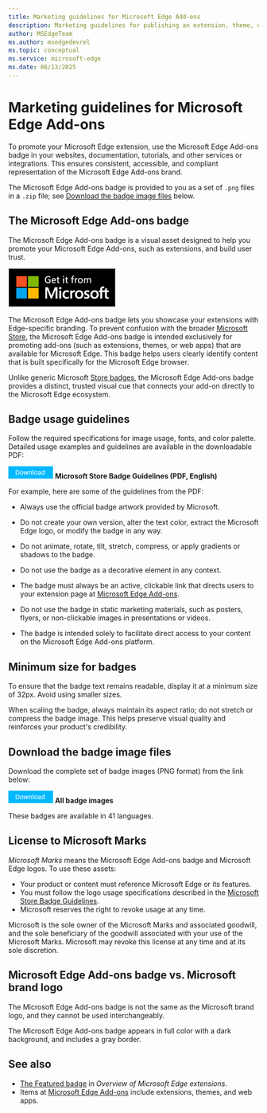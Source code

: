 ```yaml
---
title: Marketing guidelines for Microsoft Edge Add-ons
description: Marketing guidelines for publishing an extension, theme, or web app, such as using badges, at Microsoft Edge Add-ons.
author: MSEdgeTeam
ms.author: msedgedevrel
ms.topic: conceptual
ms.service: microsoft-edge
ms.date: 08/13/2025
---
```

# Marketing guidelines for Microsoft Edge Add-ons
<!-- https://learn.microsoft.com/windows/apps/publish/app-marketing-guidelines -->
<!-- focus concretely on "badge", though potentially can broaden later to cover add'l assets; at that time, can use more abstract umbrella wording -->

<!-- lexicon:
Microsoft Edge Add-ons - mainly means the site
Edge Add-ons - short form not currently used

Microsoft Edge Add-ons badge
Edge Add-ons badge - short form not currently used
-->

To promote your Microsoft Edge extension, use the Microsoft Edge Add-ons badge in your websites, documentation, tutorials, and other services or integrations.  This ensures consistent, accessible, and compliant representation of the Microsoft Edge Add-ons brand.

The Microsoft Edge Add-ons badge is provided to you as a set of `.png` files in a `.zip` file; see [Download the badge image files](#download-the-badge-image-files) below.


<!-- ====================================================================== -->
## The Microsoft Edge Add-ons badge
<!-- https://learn.microsoft.com/windows/apps/publish/app-marketing-guidelines#store-badges -->

The Microsoft Edge Add-ons badge is a visual asset designed to help you promote your Microsoft Edge Add-ons, such as extensions, and build user trust.

![The Microsoft Edge Add-ons badge](./marketing-guidelines-images/microsoft-edge-add-ons-badge.png)

The Microsoft Edge Add-ons badge lets you showcase your extensions with Edge-specific branding.  To prevent confusion with the broader [Microsoft Store](https://apps.microsoft.com), the Microsoft Edge Add-ons badge is intended exclusively for promoting add-ons (such as extensions, themes, or web apps) that are available for Microsoft Edge.  This badge helps users clearly identify content that is built specifically for the Microsoft Edge browser.

Unlike generic Microsoft [Store badges](/windows/apps/publish/app-marketing-guidelines#store-badges), the Microsoft Edge Add-ons badge provides a distinct, trusted visual cue that connects your add-on directly to the Microsoft Edge ecosystem.


<!-- ====================================================================== -->
## Badge usage guidelines

Follow the required specifications for image usage, fonts, and color palette.  Detailed usage examples and guidelines are available in the downloadable PDF:

[![Download button](./marketing-guidelines-images/download-button.png)](https://download.microsoft.com/download/0/7/D/07DF43D4-B1A8-4D38-BC02-4903BB36CEE8/Microsoft_Store_Badge_Guidelines.pdf) **Microsoft Store Badge Guidelines (PDF, English)**

For example, here are some of the guidelines from the PDF:<!-- todo: review that statement -->

* Always use the official badge artwork provided by Microsoft.

* Do not create your own version, alter the text color, extract the Microsoft Edge logo, or modify the badge in any way.

* Do not animate, rotate, tilt, stretch, compress, or apply gradients or shadows to the badge.

* Do not use the badge as a decorative element in any context.

* The badge must always be an active, clickable link that directs users to your extension page at [Microsoft Edge Add-ons](https://microsoftedge.microsoft.com/addons/).

* Do not use the badge in static marketing materials, such as posters, flyers, or non-clickable images in presentations or videos.

* The badge is intended solely to facilitate direct access to your content on the Microsoft Edge Add-ons platform.


<!-- ====================================================================== -->
## Minimum size for badges

To ensure that the badge text remains readable, display it at a minimum size of 32px.  Avoid using smaller sizes.

When scaling the badge, always maintain its aspect ratio; do not stretch or compress the badge image.  This helps preserve visual quality and reinforces your product's credibility.


<!-- ====================================================================== -->
## Download the badge image files

Download the complete set of badge images (PNG format) from the link below:

<!-- todo: upload .zip to download.microsoft.com (www.microsoft.com/download), or https://github.com/microsoft/MicrosoftEdge-Extensions/pull/365 -->
[![Download button](./marketing-guidelines-images/download-button.png)](https://github.com/microsoft/MicrosoftEdge-Extensions/blob/main/assets/microsoft-edge-add-ons-badges.zip)<!-- todo: 404 --> **All badge images**

These badges are available in 41 languages.


<!-- ====================================================================== -->
## License to Microsoft Marks
<!-- https://learn.microsoft.com/windows/apps/publish/app-marketing-guidelines#license-to-microsoft-marks -->

_Microsoft Marks_ means the Microsoft Edge Add-ons badge and Microsoft Edge logos.  To use these assets:
* Your product or content must reference Microsoft Edge or its features.
* You must follow the logo usage specifications described in the [Microsoft Store Badge Guidelines](https://download.microsoft.com/download/0/7/D/07DF43D4-B1A8-4D38-BC02-4903BB36CEE8/Microsoft_Store_Badge_Guidelines.pdf).
* Microsoft reserves the right to revoke usage at any time.

Microsoft is the sole owner of the Microsoft Marks and associated goodwill, and the sole beneficiary of the goodwill associated with your use of the Microsoft Marks.  Microsoft may revoke this license at any time and at its sole discretion.


<!-- ====================================================================== -->
## Microsoft Edge Add-ons badge vs. Microsoft brand logo

The Microsoft Edge Add-ons badge is not the same as the Microsoft brand logo, and they cannot be used interchangeably.

The Microsoft Edge Add-ons badge appears in full color with a dark background, and includes a gray border.


<!-- ====================================================================== -->
## See also

* [The Featured badge](../index.md#the-featured-badge) in _Overview of Microsoft Edge extensions_.
* Items at [Microsoft Edge Add-ons](https://microsoftedge.microsoft.com/addons/) include extensions, themes, and web apps.
